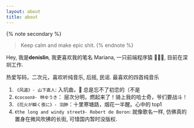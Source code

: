 ```yaml
---
layout: about
title: about
---
```


{% note secondary %}

> Keep calm and make epic shit.
> {% endnote %}

Hey, 我是**denislin**, 我更喜欢我的笔名 Mariana, 一只前端程序猿 👨🏻‍💻, 目前在深圳工作.

热爱写码，二次元，喜欢听纯音乐, 后摇, 民谣.
最喜欢的四首纯音乐

1. `《风道》- 山下直人`: 入坑曲，👨 总是忘不了初恋的（不是
2. `《cocoon》- 林ゆうき`： 层次分明，燃起来了！骑上我的哈士奇，爷们要战斗！
3. `《花火が瞬く夜に》- 羽肿`：十里寒塘路，烟花一半醒。心中的 top1
4. `《the long and windy street》- Robert de Boron`: 就像歌名一样, 仿佛真的置身在微风吹拂的长街, 可惜国内暂时没版权.
